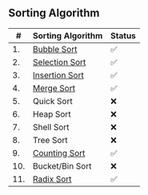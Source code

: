 ## Sorting Algorithm

| #   | Sorting Algorithm                  | Status |
| --- | ---------------------------------- | ------ |
| 1.  | [Bubble Sort](Bubble%20Sort)       | ✅     |
| 2.  | [Selection Sort](Selection%20Sort) | ✅     |
| 3.  | [Insertion Sort](Insertion%20Sort) | ✅     |
| 4.  | [Merge Sort](Merge%20Sort)         | ✅     |
| 5.  | Quick Sort                         | ❌     |
| 6.  | Heap Sort                          | ❌     |
| 7.  | Shell Sort                         | ❌     |
| 8.  | Tree Sort                          | ❌     |
| 9.  | [Counting Sort](Counting%20Sort)   | ✅     |
| 10. | Bucket/Bin Sort                    | ❌     |
| 11. | [Radix Sort](Radix%20Sort)         | ✅     |
